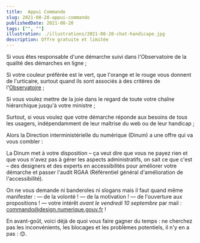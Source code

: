 ```yaml
---
title:  Appui Commando
slug: 2021-08-20-appui-commando
publishedDate: 2021-08-20
tags: ["", ""]
illustration: ./illustrations/2021-08-20-chat-handicape.jpg
description: Offre gratuite et limitée
---
```



Si vous êtes responsable d'une démarche suivi dans l'Observatoire de la qualité des démarches en ligne ;

Si votre couleur préférée est le vert, que l'orange et le rouge vous donnent de l'urticaire, surtout quand ils sont associés à des critères de l'[Observatoire](https://observatoire.numerique.gouv.fr/) ;

Si vous voulez mettre de la joie dans le regard de toute votre chaîne hiérarchique jusqu'à votre ministre ;

Surtout, si vous voulez que votre démarche réponde aux besoins de tous les usagers, indépendamment de leur maîtrise du web ou de leur handicap ;

Alors la Direction interministérielle du numérique (Dinum) a une offre qui va vous combler :

La Dinum met à votre disposition – ça veut dire que vous ne payez rien et que vous n'avez pas à gérer les aspects administratifs, on sait ce que c'est – des designers et des experts en accessibilités pour améliorer votre démarche et passer l'audit RGAA (Référentiel général d'amélioration de l'accessibilité).

On ne vous demande ni banderoles ni slogans mais il faut quand même manifester :
— de la volonté !
— de la motivation !
— de l'ouverture aux propositions !
— votre intérêt *avant le vendredi 10 septembre* par mail : commando@design.numerique.gouv.fr !

En avant-goût, voici déjà de quoi vous faire gagner du temps : ne cherchez pas les inconvénients, les blocages et les problèmes potentiels, il n'y en a pas : :blush:.
